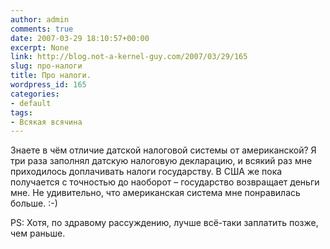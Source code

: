 ```yaml
---
author: admin
comments: true
date: 2007-03-29 18:10:57+00:00
excerpt: None
link: http://blog.not-a-kernel-guy.com/2007/03/29/165
slug: про-налоги
title: Про налоги.
wordpress_id: 165
categories:
- default
tags:
- Всякая всячина
---
```


Знаете в чём отличие датской налоговой системы от американской? Я три раза заполнял датскую налоговую декларацию, и всякий раз мне приходилось доплачивать налоги государству. В США же пока получается с точностью до наоборот – государство возвращает деньги мне.  Не удивительно, что американская система мне понравилась больше. :-)

PS: Хотя, по здравому рассуждению, лучше всё-таки заплатить позже, чем раньше. 

